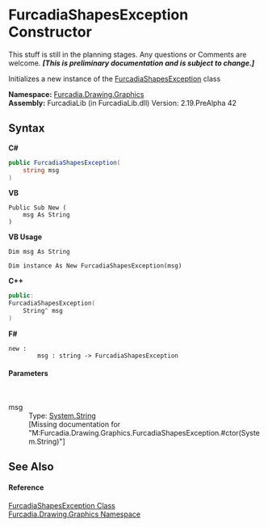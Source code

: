 # FurcadiaShapesException Constructor 
This stuff is still in the planning stages. Any questions or Comments are welcome. _**\[This is preliminary documentation and is subject to change.\]**_

Initializes a new instance of the <a href="T_Furcadia_Drawing_Graphics_FurcadiaShapesException">FurcadiaShapesException</a> class

**Namespace:**&nbsp;<a href="N_Furcadia_Drawing_Graphics">Furcadia.Drawing.Graphics</a><br />**Assembly:**&nbsp;FurcadiaLib (in FurcadiaLib.dll) Version: 2.19.PreAlpha 42

## Syntax

**C#**<br />
``` C#
public FurcadiaShapesException(
	string msg
)
```

**VB**<br />
``` VB
Public Sub New ( 
	msg As String
)
```

**VB Usage**<br />
``` VB Usage
Dim msg As String

Dim instance As New FurcadiaShapesException(msg)
```

**C++**<br />
``` C++
public:
FurcadiaShapesException(
	String^ msg
)
```

**F#**<br />
``` F#
new : 
        msg : string -> FurcadiaShapesException
```


#### Parameters
&nbsp;<dl><dt>msg</dt><dd>Type: <a href="http://msdn2.microsoft.com/en-us/library/s1wwdcbf" target="_blank">System.String</a><br />\[Missing <param name="msg"/> documentation for "M:Furcadia.Drawing.Graphics.FurcadiaShapesException.#ctor(System.String)"\]</dd></dl>

## See Also


#### Reference
<a href="T_Furcadia_Drawing_Graphics_FurcadiaShapesException">FurcadiaShapesException Class</a><br /><a href="N_Furcadia_Drawing_Graphics">Furcadia.Drawing.Graphics Namespace</a><br />